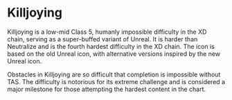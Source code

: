 # Killjoying

Killjoying is a low-mid Class 5, humanly impossible difficulty in the XD chain, serving as a super-buffed variant of Unreal. It is harder than Neutralize and is the fourth hardest difficulty in the XD chain. The icon is based on the old Unreal icon, with alternative versions inspired by the new Unreal icon.

Obstacles in Killjoying are so difficult that completion is impossible without TAS. The difficulty is notorious for its extreme challenge and is considered a major milestone for those attempting the hardest content in the chart.